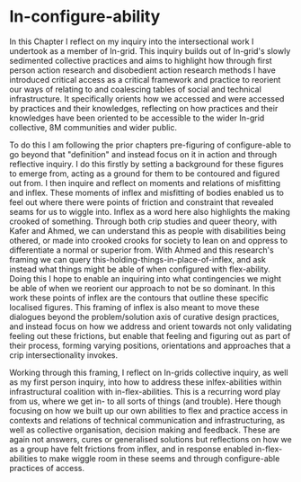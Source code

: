 # In-configure-ability

In this Chapter I reflect on my inquiry into the intersectional work I undertook as a member of In-grid. This inquiry builds out of In-grid's slowly sedimented collective practices and aims to highlight how through first person action research and disobedient action research methods I have introduced critical access as a critical framework and practice to reorient our ways of relating to and coalescing tables of social and technical infrastructure. It specifically orients how we accessed and were accessed by practices and their knowledges, reflecting on how practices and their knowledges have been oriented to be accessible to the wider In-grid collective, 8M communities and wider public.

To do this I am following the prior chapters pre-figuring of configure-able to go beyond that "definition" and instead focus on it in action and through reflective inquiry. I do this firstly by setting a background for these figures to emerge from, acting as a ground for them to be contoured and figured out from. I then inquire and reflect on moments and relations of misfitting and inflex. These moments of inflex and misfitting of bodies enabled us to feel out where there were points of friction and constraint that revealed seams for us to wiggle into. Inflex as a word here also highlights the making crooked of something. Through both crip studies and queer theory, with Kafer and Ahmed, we can understand this as people with disabilities being othered, or made into crooked crooks for society to lean on and oppress to differentiate a normal or superior from. With Ahmed and this research's framing we can query this-holding-things-in-place-of-inflex, and ask instead what things might be able of when configured with flex-ability. Doing this I hope to enable an inquiring into what contingencies we might be able of when we reorient our approach to not be so dominant. In this work these points of inflex are the contours that outline these specific localised figures. This framing of inflex is also meant to move these dialogues beyond the problem/solution axis of curative design practices, and instead focus on how we address and orient towards not only validating feeling out these frictions, but enable that feeling and figuring out as part of their process, forming varying positions, orientations and approaches that a crip intersectionality invokes.

Working through this framing, I reflect on In-grids collective inquiry, as well as my first person inquiry, into how to address these inlfex-abilities within infrastructural coalition with in-flex-abilities. This is a recurring word play from us, where we get in- to all sorts of things (and trouble). Here though focusing on how we built up our own abilities to flex and practice access in contexts and relations of technical communication and infrastructuring, as well as collective organisation, decision making and feedback. These are again not answers, cures or generalised solutions but reflections on how we as a group have felt frictions from inflex, and in response enabled in-flex-abilities to make wiggle room in these seems and through configure-able practices of access.

